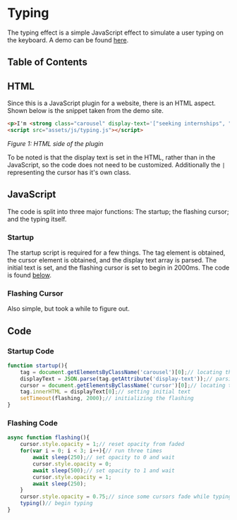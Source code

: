 # Typing

The typing effect is a simple JavaScript effect to simulate a user typing on the keyboard. A demo can be found [here](https://jlsajfj.github.io/).

## Table of Contents



## HTML

Since this is a JavaScript plugin for a website, there is an HTML aspect. Shown below is the snippet taken from the demo site.

```HTML
<p>I'm <strong class="carousel" display-text='["seeking internships", "a Python nerd", "in UW Mechatronics", "dating a nerd", "learning cybersecurity"]'></strong><span class="cursor">|</span></p>
<script src="assets/js/typing.js"></script>
```

*Figure 1: HTML side of the plugin*

To be noted is that the display text is set in the HTML, rather than in the JavaScript, so the code does not need to be customized. Additionally the `|` representing the cursor has it's own class.

## JavaScript

The code is split into three major functions: The startup; the flashing cursor; and the typing itself.

### Startup

The startup script is required for a few things. The tag element is obtained, the cursor element is obtained, and the display text array is parsed. The initial text is set, and the flashing cursor is set to begin in 2000ms. The code is found [below](#startup-code).

### Flashing Cursor

Also simple, but took a while to figure out.

## Code

### Startup Code

```Javascript
function startup(){
    tag = document.getElementsByClassName('carousel')[0];// locating the carousel element
    displayText = JSON.parse(tag.getAttribute('display-text'));// parsing the string array of text
    cursor = document.getElementsByClassName('cursor')[0];// locating the cursor element
    tag.innerHTML = displayText[0];// setting initial text
    setTimeout(flashing, 2000);// initializing the flashing
}
```

### Flashing Code

```javascript
async function flashing(){
    cursor.style.opacity = 1;// reset opacity from faded
    for(var i = 0; i < 3; i++){// run three times
        await sleep(250);// set opacity to 0 and wait
        cursor.style.opacity = 0;
        await sleep(500);// set opacity to 1 and wait
        cursor.style.opacity = 1;
        await sleep(250);
    }
    cursor.style.opacity = 0.75;// since some cursors fade while typing, this was added
    typing()// begin typing
}
```

